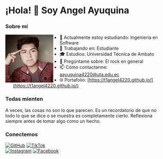 # ¡Hola! 👋 Soy Angel Ayuquina

### Sobre mí
<img src="fotoUta.jpg" align="left" width="150" style="margin-right: 20px;" />

- 🌱 Actualmente estoy estudiando: Ingeniería en Software  
- 💼 Trabajando en: Estudiante  
- 🎓 Estudios: Universidad Técnica de Ambato  
- 💬 Pregúntame sobre: El rock en general
- 📫 Cómo contactarme: aayuquina4220@uta.edu.ec  
- 🌐 Portafolio: [https://t1angel4220.github.io/](https://t1angel4220.github.io/)

### Todas mienten
A veces, las cosas no son lo que parecen. Es un recordatorio de que no todo lo que se dice o se muestra es completamente cierto. Reflexiona siempre antes de tomar algo como un hecho.


### Conectemos
[![GitHub](https://img.shields.io/badge/GitHub-%2312100E.svg?style=for-the-badge&logo=github&logoColor=white)](https://github.com/T1Angel4220)
[![TikTok](https://img.shields.io/badge/TikTok-%23000000.svg?style=for-the-badge&logo=tiktok&logoColor=white)](https://www.tiktok.com/@engel_kiske)  
[![Instagram](https://img.shields.io/badge/Instagram-%23E4405F.svg?style=for-the-badge&logo=instagram&logoColor=white)](https://www.instagram.com/derhalloman21)
[![Facebook](https://img.shields.io/badge/Facebook-%231877F2.svg?style=for-the-badge&logo=facebook&logoColor=white)](https://www.facebook.com/angel.ayuquina123/)
